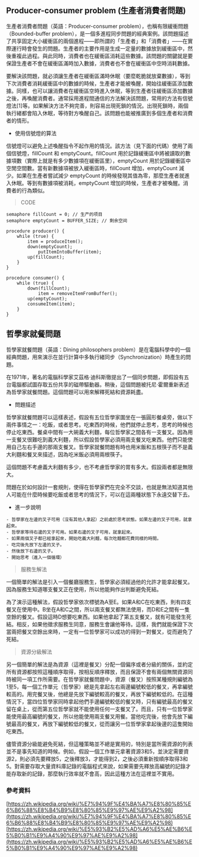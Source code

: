 ## Producer-consumer problem (生產者消費者問題)

生產者消費者問題（英語：Producer-consumer problem），也稱有限緩衝問題（Bounded-buffer problem），是一個多進程同步問題的經典案例。該問題描述了共享固定大小緩衝區的兩個進程——即所謂的「生產者」和「消費者」——在實際運行時會發生的問題。生產者的主要作用是生成一定量的數據放到緩衝區中，然後重複此過程。與此同時，消費者也在緩衝區消耗這些數據。該問題的關鍵就是要保證生產者不會在緩衝區滿時加入數據，消費者也不會在緩衝區中空時消耗數據。

要解決該問題，就必須讓生產者在緩衝區滿時休眠（要麼乾脆就放棄數據），等到下次消費者消耗緩衝區中的數據的時候，生產者才能被喚醒，開始往緩衝區添加數據。同樣，也可以讓消費者在緩衝區空時進入休眠，等到生產者往緩衝區添加數據之後，再喚醒消費者。通常採用進程間通信的方法解決該問題，常用的方法有信號燈法[1]等。如果解決方法不夠完善，則容易出現死鎖的情況。出現死鎖時，兩個執行緒都會陷入休眠，等待對方喚醒自己。該問題也能被推廣到多個生產者和消費者的情形。


- 使用信號燈的算法

信號燈可以避免上述喚醒指令不起作用的情況。該方法（見下面的代碼）使用了兩個信號燈，fillCount 和 emptyCount。fillCount 用於記錄緩衝區中將被讀取的數據項數（實際上就是有多少數據項在緩衝區里），emptyCount 用於記錄緩衝區中空閒空間數。當有新數據項被放入緩衝區時，fillCount 增加，emptyCount 減少。如果在生產者嘗試減少 emptyCount 的時候發現其值為零，那麼生產者就進入休眠。等到有數據項被消耗，emptyCount 增加的時候，生產者才被喚醒。消費者的行為類似。
> CODE
```
semaphore fillCount = 0; // 生产的项目
semaphore emptyCount = BUFFER_SIZE; // 剩余空间

procedure producer() {
    while (true) {
        item = produceItem();
        down(emptyCount);
            putItemIntoBuffer(item);
        up(fillCount);
    }
}

procedure consumer() {
    while (true) {
        down(fillCount);
            item = removeItemFromBuffer();
        up(emptyCount);
        consumeItem(item);
    }
}
```
## 哲學家就餐問題

哲學家就餐問題（英語：Dining philosophers problem）是在電腦科學中的一個經典問題，用來演示在並行計算中多執行緒同步（Synchronization）時產生的問題。

在1971年，著名的電腦科學家艾茲格·迪科斯徹提出了一個同步問題，即假設有五台電腦都試圖存取五份共享的磁帶驅動器。稍後，這個問題被托尼·霍爾重新表述為哲學家就餐問題。這個問題可以用來解釋死結和資源耗盡。

- 問題描述

哲學家就餐問題可以這樣表述，假設有五位哲學家圍坐在一張圓形餐桌旁，做以下兩件事情之一：吃飯，或者思考。吃東西的時候，他們就停止思考，思考的時候也停止吃東西。餐桌中間有一大碗義大利麵，每位哲學家之間各有一支餐叉。因為用一支餐叉很難吃到義大利麵，所以假設哲學家必須用兩支餐叉吃東西。他們只能使用自己左右手邊的那兩支餐叉。哲學家就餐問題有時也用米飯和五根筷子而不是義大利麵和餐叉來描述，因為吃米飯必須用兩根筷子。

這個問題不考慮義大利麵有多少，也不考慮哲學家的胃有多大。假設兩者都是無限大。

問題在於如何設計一套規則，使得在哲學家們在完全不交談，也就是無法知道其他人可能在什麼時候要吃飯或者思考的情況下，可以在這兩種狀態下永遠交替下去。

- 進一步說明
```
- 哲學家在左邊的叉子可用（沒有其他人拿起）之前處於思考狀態。如果左邊的叉子可用，就拿起來。
- 哲學家等待右邊的叉子可用。如果右邊的叉子可用，就拿起來。
- 如果兩個叉子都已經拿起來，開始吃義大利麵，每次吃麵都花費同樣的時間。
- 吃完後先放下左邊的叉子。
- 然後放下右邊的叉子。
- 開始思考（進入一個循環）
```
> 服務生解法

一個簡單的解法是引入一個餐廳服務生，哲學家必須經過他的允許才能拿起餐叉。因為服務生知道哪支餐叉正在使用，所以他能夠作出判斷避免死結。

為了演示這種解法，假設哲學家依次標號為A至E。如果A和C在吃東西，則有四支餐叉在使用中。B坐在A和C之間，所以兩支餐叉都無法使用，而D和E之間有一隻空餘的餐叉。假設這時D想要吃東西。如果他拿起了第五支餐叉，就有可能發生死結。相反，如果他徵求服務生同意，服務生會讓他等待。這樣，我們就能保證下次當兩把餐叉空餘出來時，一定有一位哲學家可以成功的得到一對餐叉，從而避免了死結。

> 資源分級解法


另一個簡單的解法是為資源（這裡是餐叉）分配一個偏序或者分級的關係，並約定所有資源都按照這種順序取得，按相反順序釋放，而且保證不會有兩個無關資源同時被同一項工作所需要。在哲學家就餐問題中，資源（餐叉）按照某種規則編號為1至5，每一個工作單元（哲學家）總是先拿起左右兩邊編號較低的餐叉，再拿編號較高的。用完餐叉後，他總是先放下編號較高的餐叉，再放下編號較低的。在這種情況下，當四位哲學家同時拿起他們手邊編號較低的餐叉時，只有編號最高的餐叉留在桌上，從而第五位哲學家就不能使用任何一支餐叉了。而且，只有一位哲學家能使用最高編號的餐叉，所以他能使用兩支餐叉用餐。當他吃完後，他會先放下編號最高的餐叉，再放下編號較低的餐叉，從而讓另一位哲學家拿起後邊的這隻開始吃東西。

儘管資源分級能避免死結，但這種策略並不總是實用的，特別是當所需資源的列表並不是事先知道的時候。例如，假設一個工作單元拿著資源3和5，並決定需要資源2，則必須先要釋放5，之後釋放3，才能得到2，之後必須重新按順序取得3和5。對需要存取大量資料庫記錄的電腦程式來說，如果需要先釋放高編號的記錄才能存取新的記錄，那麼執行效率就不會高，因此這種方法在這裡並不實用。


### 參考資料 
[https://zh.wikipedia.org/wiki/%E7%94%9F%E4%BA%A7%E8%80%85%E6%B6%88%E8%B4%B9%E8%80%85%E9%97%AE%E9%A2%98](https://zh.wikipedia.org/wiki/%E7%94%9F%E4%BA%A7%E8%80%85%E6%B6%88%E8%B4%B9%E8%80%85%E9%97%AE%E9%A2%98)
[https://zh.wikipedia.org/wiki/%E5%93%B2%E5%AD%A6%E5%AE%B6%E5%B0%B1%E9%A4%90%E9%97%AE%E9%A2%98](https://zh.wikipedia.org/wiki/%E5%93%B2%E5%AD%A6%E5%AE%B6%E5%B0%B1%E9%A4%90%E9%97%AE%E9%A2%98)
